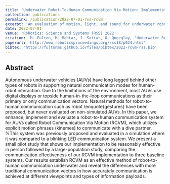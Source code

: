 ```yaml
---
title: "Underwater Robot-To-Human Communication Via Motion: Implementation and Full-Loop Human Interface Evaluation"
collection: publications
permalink: /publication/2022-07-01-rss-rcvm
excerpt: 'An evaluation of motion, light, and sound for underwater robot communication.'
date: 2022-07-01
venue: 'Robotics: Science and Systems (RSS) 2022'
citation: 'M. Fulton, M. Mehtaz, J. Sattar, O. Queeglay, "Underwater Robot-To-Human Communication Via Motion: Implementation and Full-Loop Human Interface Evaluation", Proceedings of Robotics: Science and Systems 2022, New York, NY, 2022'
paperurl: 'http://www.roboticsproceedings.org/rss18/p024.html'
bibtex: 'https://fultonms.github.io/files/bibtex/2022-rcvm-rss.bib'
---
```

## Abstract
Autonomous underwater vehicles (AUVs) have long lagged behind other types of robots in supporting natural communication modes for human-robot interaction. Due to the limitations of the environment, most AUVs use digital displays or topside human-in-the-loop communications as their primary or only communication vectors. Natural methods for robot-to-human communication such as robot \enquote{gestures} have been proposed, but never evaluated on non-simulated AUVs. In this paper, we enhance, implement and evaluate a robot-to-human communication system for AUVs called Robot Communication Via Motion (RCVM), which utilizes explicit motion phrases (kinemes) to communicate with a dive partner.  %This system was previously proposed and evaluated in a simulation where it was compared to a blinking LED communication system. We present a small pilot study that shows our implementation to be reasonably effective in person followed by a large-population study, comparing the communication effectiveness of our RCVM implementation to three baseline systems. Our results establish RCVM as an effective method of robot-to-human communication underwater and reveal the differences with more traditional communication vectors in how accurately communication is achieved at different viewpoints and types of information payloads.
